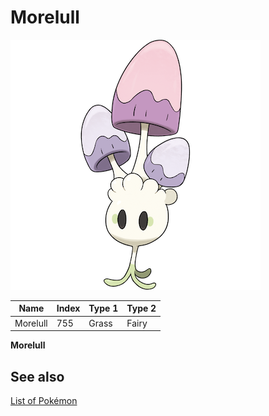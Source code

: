 # Morelull


![Morelull](images/755.png)

| **Name** | **Index** | **Type 1** | **Type 2** |
|----|----|----|----|
| Morelull | 755 | Grass | Fairy  |

**Morelull** 

## See also

[List of Pokémon](../pokemon.md)
